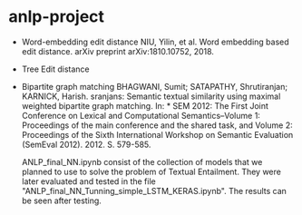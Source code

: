 # anlp-project

- Word-embedding edit distance
  NIU, Yilin, et al. Word embedding based edit distance. arXiv preprint arXiv:1810.10752, 2018.
- Tree Edit distance
- Bipartite graph matching
  BHAGWANI, Sumit; SATAPATHY, Shrutiranjan; KARNICK, Harish. sranjans: Semantic textual similarity using maximal weighted bipartite graph matching. In: * SEM 2012: The First Joint Conference on Lexical and Computational Semantics–Volume 1: Proceedings of the main conference and the shared task, and Volume 2: Proceedings of the Sixth International Workshop on Semantic Evaluation (SemEval 2012). 2012. S. 579-585.
  
  
  ANLP_final_NN.ipynb consist of the collection of models that we planned to use to solve the problem of Textual Entailment. They were later evaluated and tested in the file "ANLP_final_NN_Tunning_simple_LSTM_KERAS.ipynb". The results can be seen after testing.
